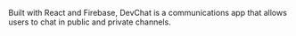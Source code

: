 
Built with React and Firebase, DevChat is a communications app that allows users to chat in public and private channels. 
